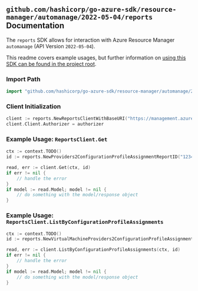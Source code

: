 
## `github.com/hashicorp/go-azure-sdk/resource-manager/automanage/2022-05-04/reports` Documentation

The `reports` SDK allows for interaction with Azure Resource Manager `automanage` (API Version `2022-05-04`).

This readme covers example usages, but further information on [using this SDK can be found in the project root](https://github.com/hashicorp/go-azure-sdk/tree/main/docs).

### Import Path

```go
import "github.com/hashicorp/go-azure-sdk/resource-manager/automanage/2022-05-04/reports"
```


### Client Initialization

```go
client := reports.NewReportsClientWithBaseURI("https://management.azure.com")
client.Client.Authorizer = authorizer
```


### Example Usage: `ReportsClient.Get`

```go
ctx := context.TODO()
id := reports.NewProviders2ConfigurationProfileAssignmentReportID("12345678-1234-9876-4563-123456789012", "example-resource-group", "virtualMachineName", "configurationProfileAssignmentName", "reportName")

read, err := client.Get(ctx, id)
if err != nil {
	// handle the error
}
if model := read.Model; model != nil {
	// do something with the model/response object
}
```


### Example Usage: `ReportsClient.ListByConfigurationProfileAssignments`

```go
ctx := context.TODO()
id := reports.NewVirtualMachineProviders2ConfigurationProfileAssignmentID("12345678-1234-9876-4563-123456789012", "example-resource-group", "virtualMachineName", "configurationProfileAssignmentName")

read, err := client.ListByConfigurationProfileAssignments(ctx, id)
if err != nil {
	// handle the error
}
if model := read.Model; model != nil {
	// do something with the model/response object
}
```
